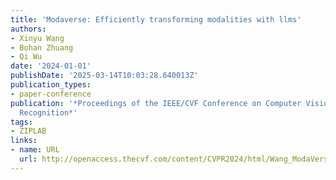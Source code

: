 ```yaml
---
title: 'Modaverse: Efficiently transforming modalities with llms'
authors:
- Xinyu Wang
- Bohan Zhuang
- Qi Wu
date: '2024-01-01'
publishDate: '2025-03-14T10:03:28.640013Z'
publication_types:
- paper-conference
publication: '*Proceedings of the IEEE/CVF Conference on Computer Vision and Pattern
  Recognition*'
tags:
- ZIPLAB
links:
- name: URL
  url: http://openaccess.thecvf.com/content/CVPR2024/html/Wang_ModaVerse_Efficiently_Transforming_Modalities_with_LLMs_CVPR_2024_paper.html
---
```

